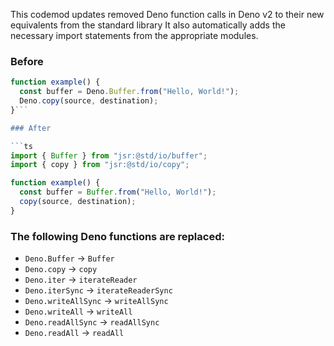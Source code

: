 This codemod updates removed Deno function calls in Deno v2 to their new equivalents from the standard library
It also automatically adds the necessary import statements from the appropriate modules.

### Before

```ts
function example() {
  const buffer = Deno.Buffer.from("Hello, World!");
  Deno.copy(source, destination);
}```

### After

```ts
import { Buffer } from "jsr:@std/io/buffer";
import { copy } from "jsr:@std/io/copy";

function example() {
  const buffer = Buffer.from("Hello, World!");
  copy(source, destination);
}
```
### The following Deno functions are replaced:

- `Deno.Buffer` → `Buffer`
- `Deno.copy` → `copy`
- `Deno.iter` → `iterateReader`
- `Deno.iterSync` → `iterateReaderSync`
- `Deno.writeAllSync` → `writeAllSync`
- `Deno.writeAll` → `writeAll`
- `Deno.readAllSync` → `readAllSync`
- `Deno.readAll` → `readAll`
